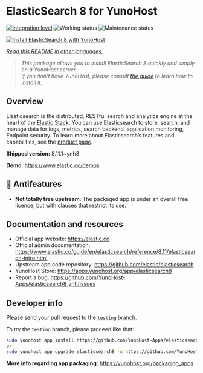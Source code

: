 <!--
N.B.: This README was automatically generated by <https://github.com/YunoHost/apps/tree/master/tools/readme_generator>
It shall NOT be edited by hand.
-->

# ElasticSearch 8 for YunoHost

[![Integration level](https://dash.yunohost.org/integration/elasticsearch8.svg)](https://dash.yunohost.org/appci/app/elasticsearch8) ![Working status](https://ci-apps.yunohost.org/ci/badges/elasticsearch8.status.svg) ![Maintenance status](https://ci-apps.yunohost.org/ci/badges/elasticsearch8.maintain.svg)

[![Install ElasticSearch 8 with YunoHost](https://install-app.yunohost.org/install-with-yunohost.svg)](https://install-app.yunohost.org/?app=elasticsearch8)

*[Read this README in other languages.](./ALL_README.md)*

> *This package allows you to install ElasticSearch 8 quickly and simply on a YunoHost server.*  
> *If you don't have YunoHost, please consult [the guide](https://yunohost.org/install) to learn how to install it.*

## Overview

Elasticsearch is the distributed, RESTful search and analytics engine at the heart of the [Elastic Stack](https://www.elastic.co/products). You can use Elasticsearch to store, search, and manage data for logs, metrics, search backend, application monitoring, Endpoint security.
To learn more about Elasticsearch’s features and capabilities, see the [product page](https://www.elastic.co/products/elasticsearch).


**Shipped version:** 8.11.1~ynh3

**Demo:** <https://www.elastic.co/demos>
## :red_circle: Antifeatures

- **Not totally free upstream**: The packaged app is under an overall free licence, but with clauses that restrict its use.

## Documentation and resources

- Official app website: <https://elastic.co>
- Official admin documentation: <https://www.elastic.co/guide/en/elasticsearch/reference/8.11/elasticsearch-intro.html>
- Upstream app code repository: <https://github.com/elastic/elasticsearch>
- YunoHost Store: <https://apps.yunohost.org/app/elasticsearch8>
- Report a bug: <https://github.com/YunoHost-Apps/elasticsearch8_ynh/issues>

## Developer info

Please send your pull request to the [`testing` branch](https://github.com/YunoHost-Apps/elasticsearch8_ynh/tree/testing).

To try the `testing` branch, please proceed like that:

```bash
sudo yunohost app install https://github.com/YunoHost-Apps/elasticsearch8_ynh/tree/testing --debug
or
sudo yunohost app upgrade elasticsearch8 -u https://github.com/YunoHost-Apps/elasticsearch8_ynh/tree/testing --debug
```

**More info regarding app packaging:** <https://yunohost.org/packaging_apps>
